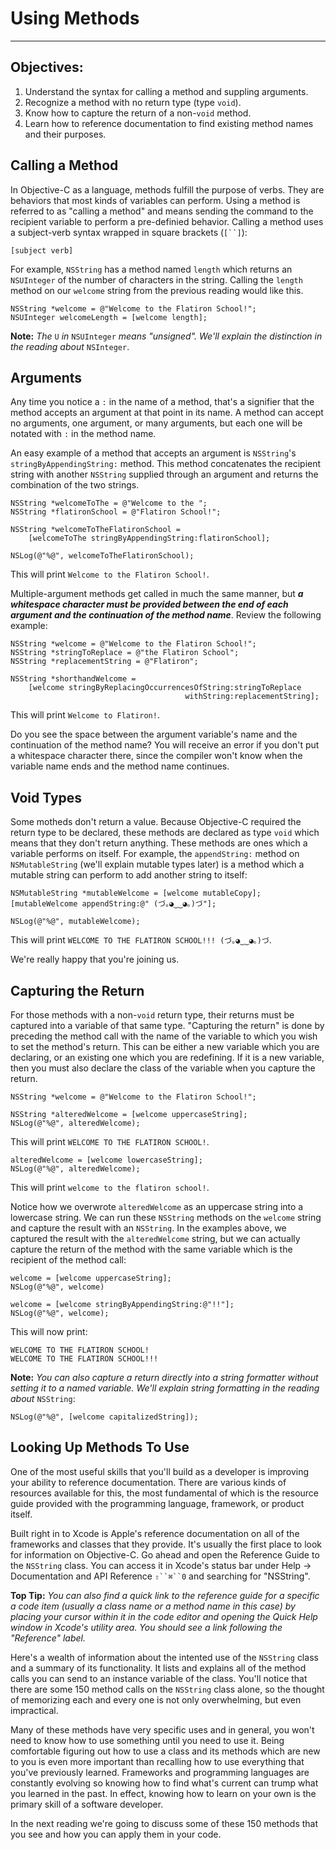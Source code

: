 # Using Methods
----
## Objectives:

1. Understand the syntax for calling a method and suppling arguments.
2. Recognize a method with no return type (type `void`).
3. Know how to capture the return of a non-`void` method.
4. Learn how to reference documentation to find existing method names and their purposes.

## Calling a Method

In Objective-C as a language, methods fulfill the purpose of verbs. They are behaviors that most kinds of variables can perform. Using a method is referred to as "calling a method" and means sending the command to the recipient variable to perform a pre-definied behavior. Calling a method uses a subject-verb syntax wrapped in square brackets (`[``]`):

`[subject verb]`

For example, `NSString` has a method named `length` which returns an `NSUInteger` of the number of characters in the string. Calling the `length` method on our `welcome` string from the previous reading would like this.

```objc
NSString *welcome = @"Welcome to the Flatiron School!";
NSUInteger welcomeLength = [welcome length];
```

**Note:** *The* `U` *in* `NSUInteger` *means "unsigned". We'll explain the distinction in the reading about* `NSInteger`.

## Arguments

Any time you notice a `:` in the name of a method, that's a signifier that the method accepts an argument at that point in its name. A method can accept no arguments, one argument, or many arguments, but each one will be notated with `:` in the method name.

An easy example of a method that accepts an argument is `NSString`'s `stringByAppendingString:` method. This method concatenates the recipient string with another `NSString` supplied through an argument and returns the combination of the two strings.


```objc
NSString *welcomeToThe = @"Welcome to the ";
NSString *flatironSchool = @"Flatiron School!";

NSString *welcomeToTheFlatironSchool = 
    [welcomeToThe stringByAppendingString:flatironSchool];

NSLog(@"%@", welcomeToTheFlatironSchool);
```
This will print `Welcome to the Flatiron School!`.

Multiple-argument methods get called in much the same manner, but ***a whitespace character must be provided between the end of each argument and the continuation of the method name***. Review the following example:

```objc
NSString *welcome = @"Welcome to the Flatiron School!";
NSString *stringToReplace = @"the Flatiron School";
NSString *replacementString = @"Flatiron";

NSString *shorthandWelcome = 
    [welcome stringByReplacingOccurrencesOfString:stringToReplace 
                                       withString:replacementString];
```
This will print `Welcome to Flatiron!`. 

Do you see the space between the argument variable's name and the continuation of the method name? You will receive an error if you don't put a whitespace character there, since the compiler won't know when the variable name ends and the method name continues.

## Void Types

Some motheds don't return a value. Because Objective-C required the return type to be declared, these methods are declared as type `void` which means that they don't return anything. These methods are ones which a variable performs on itself. For example, the `appendString:` method on `NSMutableString` (we'll explain mutable types later) is a method which a mutable string can perform to add another string to itself:

```objc
NSMutableString *mutableWelcome = [welcome mutableCopy];
[mutableWelcome appendString:@" (づ｡◕‿‿◕｡)づ"];

NSLog(@"%@", mutableWelcome);
```

This will print `WELCOME TO THE FLATIRON SCHOOL!!! (づ｡◕‿‿◕｡)づ`. 

We're really happy that you're joining us.

## Capturing the Return

For those methods with a non-`void` return type, their returns must be captured into a variable of that same type. "Capturing the return" is done by preceding the method call with the name of the variable to which you wish to set the method's return. This can be either a new variable which you are declaring, or an existing one which you are redefining. If it is a new variable, then you must also declare the class of the variable when you capture the return.

```objc
NSString *welcome = @"Welcome to the Flatiron School!";

NSString *alteredWelcome = [welcome uppercaseString];
NSLog(@"%@", alteredWelcome);
```
This will print `WELCOME TO THE FLATIRON SCHOOL!`.

```objc
alteredWelcome = [welcome lowercaseString];
NSLog(@"%@", alteredWelcome);
```
This will print `welcome to the flatiron school!`.

Notice how we overwrote `alteredWelcome` as an uppercase string into a lowercase string. We can run these `NSString` methods on the `welcome` string and capture the result with an `NSString`. In the examples above, we captured the result with the `alteredWelcome` string, but we can actually capture the return of the method with the same variable which is the recipient of the method call:

```objc
welcome = [welcome uppercaseString];
NSLog(@"%@", welcome)

welcome = [welcome stringByAppendingString:@"!!"];
NSLog(@"%@", welcome);
```
This will now print:

```objc
WELCOME TO THE FLATIRON SCHOOL!
WELCOME TO THE FLATIRON SCHOOL!!!
```

**Note:** *You can also capture a return directly into a string formatter without setting it to a named variable. We'll explain string formatting in the reading about* `NSString`:

```objc
NSLog(@"%@", [welcome capitalizedString]);
```


## Looking Up Methods To Use

One of the most useful skills that you'll build as a developer is improving your ability to reference documentation. There are various kinds of resources available for this, the most fundamental of which is the resource guide provided with the programming language, framework, or product itself.

Built right in to Xcode is Apple's reference documentation on all of the frameworks and classes that they provide. It's usually the first place to look for information on Objective-C. Go ahead and open the Reference Guide to the `NSString` class. You can access it in Xcode's status bar under Help -> Documentation and API Reference `⇧``⌘``0` and searching for "NSString". 

**Top Tip:** *You can also find a quick link to the reference guide for a specific a code item (usually a class name or a method name in this case) by placing your cursor within it in the code editor and opening the Quick Help window in Xcode's utility area. You should see a link following the "Reference" label.*

Here's a wealth of information about the intented use of the `NSString` class and a summary of its functionality. It lists and explains all of the method calls you can send to an instance variable of the class. You'll notice that there are some 150 method calls on the `NSString` class alone, so the thought of memorizing each and every one is not only overwhelming, but even impractical. 

Many of these methods have very specific uses and in general, you won't need to know how to use something until you need to use it. Being comfortable figuring out how to use a class and its methods which are new to you is even more important than recalling how to use everything that you've previously learned. Frameworks and programming languages are constantly evolving so knowing how to find what's current can trump what you learned in the past. In effect, knowing how to learn on your own is the primary skill of a software developer.

In the next reading we're going to discuss some of these 150 methods that you see and how you can apply them in your code.